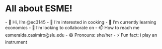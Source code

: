 <h1>All about ESME!</h1>
- 👋 Hi, I’m @ec3145
- 👀 I’m interested in cooking
- 🌱 I’m currently learning economics 
- 💞️ I’m looking to collaborate on 
- 📫 How to reach me esmeralda.casimiro@slu.edu
- 😄 Pronouns: she/her
- ⚡ Fun fact: i play an instrument 
